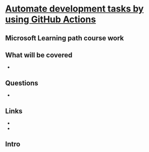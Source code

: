 # [Automate development tasks by using GitHub Actions](https://learn.microsoft.com/en-us/training/modules/github-actions-automate-tasks/)
## Microsoft Learning path course work

## What will be covered
- 

## Questions
- 

## Links
- []()
- []()

## Intro
